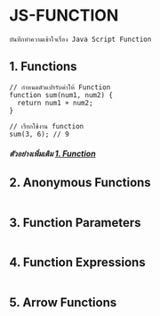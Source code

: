 # JS-FUNCTION 
    บันทึกทำความเข้าใจเรื่อง Java Script Function 

## 1. Functions

```
// กำหนดตัวแปรรับค่าให้ Function
function sum(num1, num2) {
  return num1 + num2;
}

// เรียกใช้งาน function
sum(3, 6); // 9

```
##### ตัวอย่างเพิ่มเติม <a href = "https://github.com/issarapong/JS-FUCNTION/tree/main/1.Functions">1. Function</a>

## 2. Anonymous Functions

```

```



## 3. Function Parameters

```

```


## 4. Function Expressions

```

```


## 5. Arrow Functions

```

```

